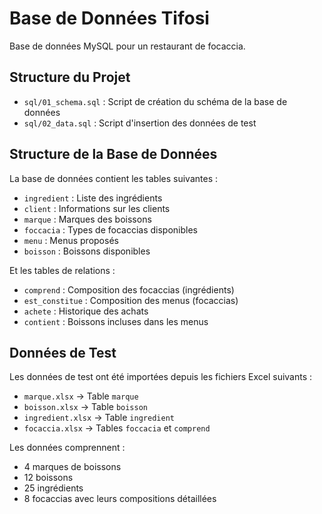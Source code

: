 # Base de Données Tifosi

Base de données MySQL pour un restaurant de focaccia.

## Structure du Projet

- `sql/01_schema.sql` : Script de création du schéma de la base de données
- `sql/02_data.sql` : Script d'insertion des données de test

## Structure de la Base de Données

La base de données contient les tables suivantes :
- `ingredient` : Liste des ingrédients
- `client` : Informations sur les clients
- `marque` : Marques des boissons
- `foccacia` : Types de focaccias disponibles
- `menu` : Menus proposés
- `boisson` : Boissons disponibles

Et les tables de relations :
- `comprend` : Composition des focaccias (ingrédients)
- `est_constitue` : Composition des menus (focaccias)
- `achete` : Historique des achats
- `contient` : Boissons incluses dans les menus

## Données de Test

Les données de test ont été importées depuis les fichiers Excel suivants :
- `marque.xlsx` → Table `marque`
- `boisson.xlsx` → Table `boisson`
- `ingredient.xlsx` → Table `ingredient`
- `focaccia.xlsx` → Tables `foccacia` et `comprend`

Les données comprennent :
- 4 marques de boissons
- 12 boissons
- 25 ingrédients
- 8 focaccias avec leurs compositions détaillées
